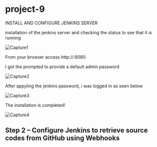 # project-9
INSTALL AND CONFIGURE JENKINS SERVER

installation of the jenkins server and checking the status to see that it is running


![Capture1](https://user-images.githubusercontent.com/108102087/192898378-bd34e9fc-886b-432a-880e-66339d302f12.PNG)

From your browser access http://<Jenkins-Server-Public-IP-Address-or-Public-DNS-Name>:8080

I got the prompted to provide a default admin password

![Capture2](https://user-images.githubusercontent.com/108102087/192898744-476fda68-a3a1-420e-963c-3efa42025b3d.PNG)

After appyling the jenkins password, i was logged in as seen below

![Capture3](https://user-images.githubusercontent.com/108102087/192899317-ba087a37-88b3-44f2-8f1a-8bddfa7a425c.PNG)
  
  
The installation is completed!
  
![Capture4](https://user-images.githubusercontent.com/108102087/192900176-3ade0df3-a9f2-4a7b-b241-9c835ca7739f.PNG)
  
## Step 2 – Configure Jenkins to retrieve source codes from GitHub using Webhooks
